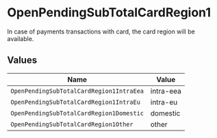 # OpenPendingSubTotalCardRegion1

In case of payments transactions with card, the card region will be available.


## Values

| Name                                     | Value                                    |
| ---------------------------------------- | ---------------------------------------- |
| `OpenPendingSubTotalCardRegion1IntraEea` | intra-eea                                |
| `OpenPendingSubTotalCardRegion1IntraEu`  | intra-eu                                 |
| `OpenPendingSubTotalCardRegion1Domestic` | domestic                                 |
| `OpenPendingSubTotalCardRegion1Other`    | other                                    |